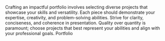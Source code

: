 Crafting an impactful portfolio involves selecting diverse projects that showcase your skills and versatility. Each piece should demonstrate your expertise, creativity, and problem-solving abilities. Strive for clarity, conciseness, and coherence in presentation. Quality over quantity is paramount; choose projects that best represent your abilities and align with your professional goals.
Portfolio
